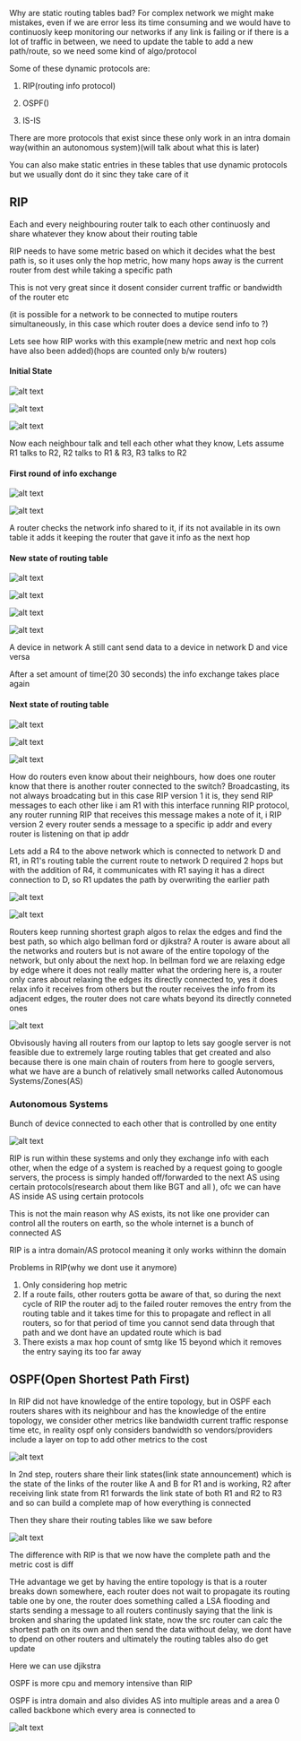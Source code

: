Why are static routing tables bad?
For complex network we might make mistakes, even if we are error less its time consuming and we would have to continuosly keep monitoring our networks if any link is failing or if there is a lot of traffic in between, we need to update the table to add a new path/route, so we need some kind of algo/protocol

Some of these dynamic protocols are:
1. RIP(routing info protocol)
  
2. OSPF()
3. IS-IS

There are more protocols that exist since these only work in an intra domain way(within an autonomous system)(will talk about what this is later)

You can also make static entries in these tables that use dynamic protocols but we usually dont do it sinc they take care of it

## RIP
Each and every neighbouring router talk to each other continuosly and share whatever they know about their routing table

RIP needs to have some metric based on which it decides what the best path is, so it uses only the hop metric, how many hops away is the current router from dest while taking a specific path

This is not very great since it dosent consider current traffic or bandwidth of the router etc 

(it is possible for a network to be connected to mutipe routers simultaneously, in this case which router does a device send info to ?)

Lets see how RIP works with this example(new metric  and next hop cols have also been added)(hops are counted only b/w routers)

#### Initial State
![alt text](image.png)

![alt text](image-1.png)

![alt text](image-2.png)

Now each neighbour talk and tell each other what they know, Lets assume R1 talks to R2, R2 talks to R1 & R3, R3 talks to R2

#### First round of info exchange

![alt text](image-3.png)

![alt text](image-4.png)

A router checks the network info shared to it, if its not available in its own table it adds it keeping the router that gave it info as the next hop

#### New state of routing table 

![alt text](image-5.png)

![alt text](image-6.png)

![alt text](image-7.png)

![alt text](image-8.png)

A device in network A still cant send data to a device in network D and vice versa

After a set amount of time(20 30 seconds) the info exchange takes place again

#### Next state of routing table

![alt text](image-9.png)

![alt text](image-10.png)

![alt text](image-11.png)


How do routers even know about their neighbours, how does one router know that there is another router connected to the switch?
Broadcasting, its not always broadcating but in this case RIP version 1 it is, they send RIP messages to each other like i am R1 with this interface running RIP protocol, any router running RIP that receives this message makes a note of it, i RIP version 2 every router sends a message to a specific ip addr and every router is listening on that ip addr

Lets add a R4 to the above network which is connected to network D and R1, in R1's routing table the current route to network D required 2 hops but with the addition of R4, it communicates with R1 saying it has a direct connection to D, so R1 updates the path by overwriting the earlier path

![alt text](image-13.png)

![alt text](image-12.png)

Routers keep running shortest graph algos to relax the edges and find the best path, so which algo bellman ford or djikstra?
A router is aware about all the networks and routers but is not aware of the entire topology of the network, but only about the next hop. In bellman ford we are relaxing edge by edge where it does not really matter what the ordering here is, a router only cares about relaxing the edges its directly connected to, yes it does relax info it receives from others but the router receives the info from its adjacent edges, the router does not care whats beyond its directly conneted ones

![alt text](image-14.png)

Obvisously having all routers from our laptop to lets say google server is not feasible due to extremely large routing tables that get created and also because there is one main chain of routers from here to google servers, what we have are a bunch of relatively small networks called Autonomous Systems/Zones(AS)

### Autonomous Systems
Bunch of device connected to each other that is controlled by one entity

![alt text](image-16.png)

RIP is run within these systems and only they exchange info with each other, when the edge of a system is reached by a request going to google servers, the process is simply handed off/forwarded to the next AS using certain protocols(research about them like BGT and all ), ofc we can have AS inside AS using certain protocols

This is not the main reason why AS exists, its not like one provider can control all the routers on earth, so the whole internet is a bunch of connected AS

RIP is a intra domain/AS protocol meaning it only works withinn the domain

Problems in RIP(why we dont use it anymore)
1. Only considering hop metric
2. If a route fails, other routers gotta be aware of that, so during the next cycle of RIP the router adj to the failed router removes the entry from the routing table and it takes time for this to propagate and reflect in all routers, so for that period of time you cannot send data through that path and we dont have an updated route which is bad
3. There exists a max hop count of smtg like 15 beyond which it removes the entry saying its too far away

## OSPF(Open Shortest Path First)

In RIP did not have knowledge of the entire topology, but in OSPF each routers shares with its neighbour and has the knowledge of the entire topology, we consider other metrics like bandwidth current traffic response time etc, in reality ospf only considers bandwidth so vendors/providers include a layer on top to add other metrics to the cost

![alt text](image-15.png)

In 2nd step, routers share their link states(link state announcement) which is the state of the links of the router like A and B for R1 and is working, R2 after receiving link state from R1 forwards the link state of both R1 and R2 to R3 and so can build a complete map of how everything is connected

Then they share their routing tables like we saw before

![alt text](image-17.png)

The difference with RIP is that we now have the complete path and the metric cost is diff

THe advantage we get by having the entire topology is that is a router breaks down somewhere, each router does not wait to propagate its routing table one by one, the router does something called a LSA flooding and starts sending a message to all routers continusly saying that the link is broken and sharing the updated link state, now the src router can calc the shortest path on its own and then send the data without delay, we dont have to dpend on other routers and ultimately the routing tables also do get update

Here we can use djikstra

OSPF is more cpu and memory intensive than RIP

OSPF is intra domain and also divides AS into multiple areas and a area 0 called backbone which every area is connected to

![alt text](image-18.png)

